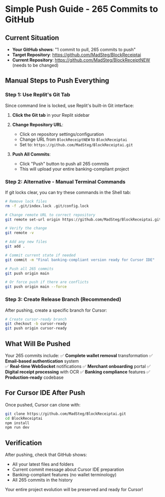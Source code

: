 # Simple Push Guide - 265 Commits to GitHub

## Current Situation
- **Your GitHub shows**: "1 commit to pull, 265 commits to push"
- **Target Repository**: https://github.com/MadSteg/BlockReceiptai
- **Current Repository**: https://github.com/MadSteg/BlockReceiptNEW (needs to be changed)

## Manual Steps to Push Everything

### Step 1: Use Replit's Git Tab
Since command line is locked, use Replit's built-in Git interface:

1. **Click the Git tab** in your Replit sidebar
2. **Change Repository URL**:
   - Click on repository settings/configuration
   - Change URL from `BlockReceiptNEW` to `BlockReceiptai`
   - Set to: `https://github.com/MadSteg/BlockReceiptai.git`

3. **Push All Commits**:
   - Click "Push" button to push all 265 commits
   - This will upload your entire banking-compliant project

### Step 2: Alternative - Manual Terminal Commands
If git locks clear, you can try these commands in the Shell tab:

```bash
# Remove lock files
rm -f .git/index.lock .git/config.lock

# Change remote URL to correct repository
git remote set-url origin https://github.com/MadSteg/BlockReceiptai.git

# Verify the change
git remote -v

# Add any new files
git add .

# Commit current state if needed
git commit -m "Final banking-compliant version ready for Cursor IDE"

# Push all 265 commits
git push origin main

# Or force push if there are conflicts
git push origin main --force
```

### Step 3: Create Release Branch (Recommended)
After pushing, create a specific branch for Cursor:

```bash
# Create cursor-ready branch
git checkout -b cursor-ready
git push origin cursor-ready
```

## What Will Be Pushed

Your 265 commits include:
✅ **Complete wallet removal** transformation
✅ **Email-based authentication** system  
✅ **Real-time WebSocket** notifications
✅ **Merchant onboarding** portal
✅ **Digital receipt processing** with OCR
✅ **Banking compliance** features
✅ **Production-ready** codebase

## For Cursor IDE After Push

Once pushed, Cursor can clone with:
```bash
git clone https://github.com/MadSteg/BlockReceiptai.git
cd BlockReceiptai
npm install
npm run dev
```

## Verification

After pushing, check that GitHub shows:
- All your latest files and folders
- Current commit message about Cursor IDE preparation
- Banking-compliant features (no wallet terminology)
- All 265 commits in the history

Your entire project evolution will be preserved and ready for Cursor!